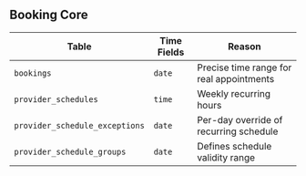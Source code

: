 ## Booking Core

| Table                          | Time Fields     | Reason                                   |
| ------------------------------ | --------------- | ---------------------------------------- |
| `bookings`                     | `date`          | Precise time range for real appointments |
| `provider_schedules`           | `time`          | Weekly recurring hours                   |
| `provider_schedule_exceptions` | `date`          | Per-day override of recurring schedule   |
| `provider_schedule_groups`     | `date`          | Defines schedule validity range          |
